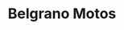 ---
title: "Belgrano Motos"
url: /san-fernando-del-valle-de-catamarca/belgrano-motos-avenida-belgrano/
shop: general
---